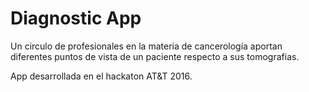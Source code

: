 # Diagnostic App

Un circulo de profesionales en la materia de cancerología aportan diferentes puntos de vista de un paciente respecto a sus tomografias.

App desarrollada en el hackaton AT&T 2016.

